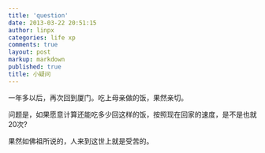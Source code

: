 ```yaml
---
title: 'question'
date: 2013-03-22 20:51:15
author: linpx
categories: life xp
comments: true
layout: post
markup: markdown
published: true
title: 小疑问
---
```

一年多以后，再次回到厦门。吃上母亲做的饭，果然亲切。

问题是，如果愿意计算还能吃多少回这样的饭，按照现在回家的速度，是不是也就20次?

果然如佛祖所说的，人来到这世上就是受苦的。
